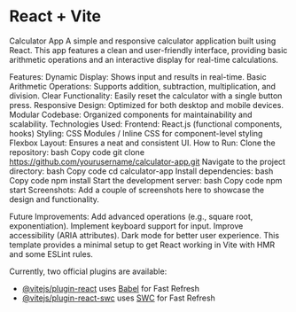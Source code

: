 # React + Vite
Calculator App
A simple and responsive calculator application built using React. This app features a clean and user-friendly interface, providing basic arithmetic operations and an interactive display for real-time calculations.

Features:
Dynamic Display: Shows input and results in real-time.
Basic Arithmetic Operations: Supports addition, subtraction, multiplication, and division.
Clear Functionality: Easily reset the calculator with a single button press.
Responsive Design: Optimized for both desktop and mobile devices.
Modular Codebase: Organized components for maintainability and scalability.
Technologies Used:
Frontend: React.js (functional components, hooks)
Styling: CSS Modules / Inline CSS for component-level styling
Flexbox Layout: Ensures a neat and consistent UI.
How to Run:
Clone the repository:
bash
Copy code
git clone https://github.com/yourusername/calculator-app.git
Navigate to the project directory:
bash
Copy code
cd calculator-app
Install dependencies:
bash
Copy code
npm install
Start the development server:
bash
Copy code
npm start
Screenshots:
Add a couple of screenshots here to showcase the design and functionality.

Future Improvements:
Add advanced operations (e.g., square root, exponentiation).
Implement keyboard support for input.
Improve accessibility (ARIA attributes).
Dark mode for better user experience.
This template provides a minimal setup to get React working in Vite with HMR and some ESLint rules.

Currently, two official plugins are available:

- [@vitejs/plugin-react](https://github.com/vitejs/vite-plugin-react/blob/main/packages/plugin-react/README.md) uses [Babel](https://babeljs.io/) for Fast Refresh
- [@vitejs/plugin-react-swc](https://github.com/vitejs/vite-plugin-react-swc) uses [SWC](https://swc.rs/) for Fast Refresh
